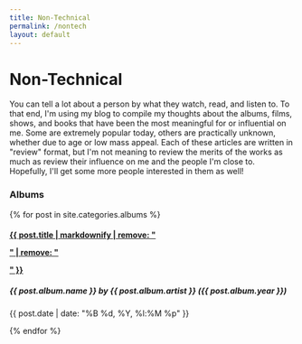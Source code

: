 ```yaml
---
title: Non-Technical
permalink: /nontech
layout: default
---
```


# Non-Technical

You can tell a lot about a person by what they watch, read, and listen to. To that
end, I'm using my blog to compile my thoughts about the albums, films, shows,
and books that have been the most meaningful for or influential on me. Some are
extremely popular today, others are practically unknown, whether due to age
or low mass appeal. Each of these articles
are written in "review" format, but I'm not meaning to review the merits of the works
as much as review their influence on me and the people I'm close to. Hopefully, I'll
get some more people interested in them as well!


<a id="albums"/>

<div class="card mb-4">
  <div class="card-header">
    <h3 class="card-title"><i class="fas fa-headphones"></i> Albums</h3>
  </div>
  <div class="card-body">
  {% for post in site.categories.albums %}
    <a href="{{ post.url }}" class="text-dark">
      <h4>{{ post.title | markdownify | remove: "<p>" | remove: "</p>" }}</h4>
    </a>
    <h5><em>{{ post.album.name }}</em> by {{ post.album.artist }} ({{ post.album.year }})</h5>
    <p class="text-muted">{{ post.date | date: "%B %d, %Y, %l:%M %p" }}</p>
  {% endfor %}
  </div>
</div>
